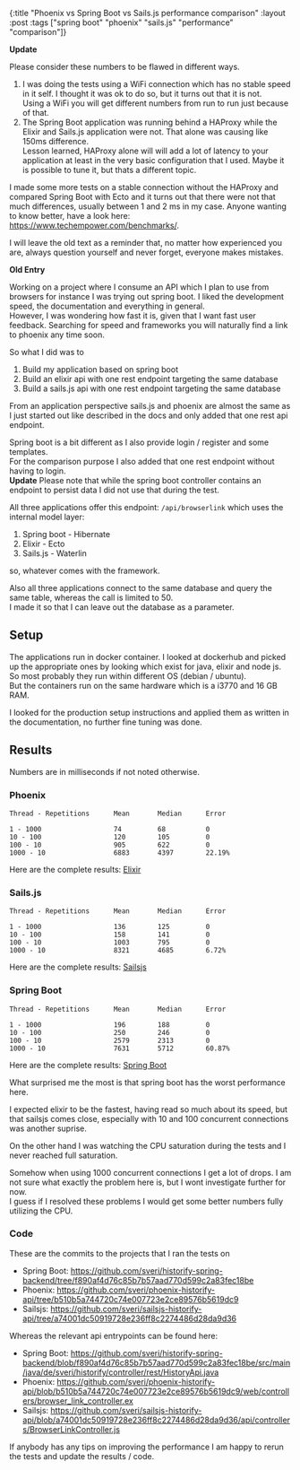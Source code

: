 {:title "Phoenix vs Spring Boot vs Sails.js performance comparison"
 :layout :post
 :tags  ["spring boot" "phoenix" "sails.js" "performance" "comparison"]}
 
 **Update**
 
 Please consider these numbers to be flawed in different ways.
 
 1. I was doing the tests using a WiFi connection which has no stable speed in it self.
 I thought it was ok to do so, but it turns out that it is not.  
 Using a WiFi you will get different numbers from run to run just because of that.
 2. The Spring Boot application was running behind a HAProxy while the Elixir and Sails.js application
 were not. That alone was causing like 150ms difference.  
 Lesson learned, HAProxy alone will will add a lot of latency to your application at least
 in the very basic configuration that I used. Maybe it is possible to tune it, but thats
 a different topic.
 
 I made some more tests on a stable connection without the HAProxy and compared Spring
 Boot with Ecto and it turns out that there were not that much differences, usually between
 1 and 2 ms in my case. Anyone wanting to know better, have a look here: <https://www.techempower.com/benchmarks/>. 
 
 
 I will leave the old text as a reminder that, no matter how experienced you are, always
 question yourself and never forget, everyone makes mistakes.
 
 

**Old Entry**
 
 Working on a project where I consume an API which I plan to use from 
 browsers for instance I was trying out spring boot. I liked the development 
 speed, the documentation and everything in general.  
 However, I was wondering how fast it is, given that I want fast user feedback.
Searching for speed and frameworks you will naturally find a link to phoenix
any time soon.  

So what I did was to 

1. Build my application based on spring boot
2. Build an elixir api with one rest endpoint targeting the same database
3. Build a sails.js api with one rest endpoint targeting the same database

From an application perspective sails.js and phoenix are almost the same
as I just started out like described in the docs and only added that one 
rest api endpoint.  

Spring boot is a bit different as I also provide login / register and some templates.  
For the comparison purpose I also added that one rest endpoint without having to login.  
**Update** Please note that while the spring boot controller contains an endpoint
to persist data I did not use that during the test.

All three applications offer this endpoint: `/api/browserlink` which uses
the internal model layer:

1. Spring boot - Hibernate
2. Elixir - Ecto
3. Sails.js - Waterlin

so, whatever comes with the framework.

Also all three applications connect to the same database and query the same
table, whereas the call is limited to 50.  
I made it so that I can leave out the database as a parameter.

## Setup

The applications run in docker container. I looked at dockerhub and picked up
the appropriate ones by looking which exist for java, elixir and node js.  
So most probably they run within different OS (debian / ubuntu).  
But the containers run on the same hardware which is a i3770 and 16 GB RAM.

I looked for the production setup instructions and applied them as written
in the documentation, no further fine tuning was done.

## Results

Numbers are in milliseconds if not noted otherwise.

### Phoenix

```
Thread - Repetitions      Mean       Median      Error  

1 - 1000                  74         68          0
10 - 100                  120        105         0
100 - 10                  905        622         0
1000 - 10                 6883       4397        22.19%
```

Here are the complete results: <a href="/img/elixir.png" target="_blank">Elixir</a>

### Sails.js

```
Thread - Repetitions      Mean       Median      Error  

1 - 1000                  136        125         0
10 - 100                  158        141         0
100 - 10                  1003       795         0
1000 - 10                 8321       4685        6.72%
```

Here are the complete results: <a href="/img/sailsjs.png" target="_blank">Sailsjs</a>

### Spring Boot

```
Thread - Repetitions      Mean       Median      Error  

1 - 1000                  196        188         0
10 - 100                  250        246         0
100 - 10                  2579       2313        0
1000 - 10                 7631       5712        60.87%
```

Here are the complete results: <a href="/img/sailsjs.png" target="_blank">Spring Boot</a>

What surprised me the most is that spring boot has the worst performance here.

I expected elixir to be the fastest, having read so much about its speed, but that
sailsjs comes close, especially with 10 and 100 concurrent connections was another suprise. 

On the other hand I was watching the CPU saturation during the tests and I never
reached full saturation.

Somehow when using 1000 concurrent connections I get a lot of drops. I am not sure what exactly
the problem here is, but I wont investigate further for now.  
I guess if I resolved these problems I would get some better numbers
fully utilizing the CPU.

### Code

These are the commits to the projects that I ran the tests on

* Spring Boot: <https://github.com/sveri/historify-spring-backend/tree/f890af4d76c85b7b57aad770d599c2a83fec18be>
* Phoenix: <https://github.com/sveri/phoenix-historify-api/tree/b510b5a744720c74e007723e2ce89576b5619dc9>
* Sailsjs: <https://github.com/sveri/sailsjs-historify-api/tree/a74001dc50919728e236ff8c2274486d28da9d36>

Whereas the relevant api entrypoints can be found here:

* Spring Boot: <https://github.com/sveri/historify-spring-backend/blob/f890af4d76c85b7b57aad770d599c2a83fec18be/src/main/java/de/sveri/historify/controller/rest/HistoryApi.java>
* Phoenix: <https://github.com/sveri/phoenix-historify-api/blob/b510b5a744720c74e007723e2ce89576b5619dc9/web/controllers/browser_link_controller.ex>
* Sailsjs: <https://github.com/sveri/sailsjs-historify-api/blob/a74001dc50919728e236ff8c2274486d28da9d36/api/controllers/BrowserLinkController.js>

If anybody has any tips on improving the performance I am happy to rerun the tests
and update the results / code.